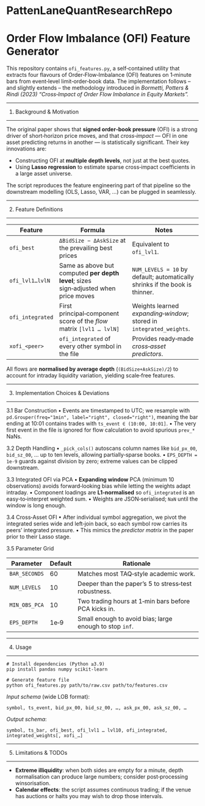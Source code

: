 # PattenLaneQuantResearchRepo
Order Flow Imbalance (OFI) Feature Generator
===========================================

This repository contains `ofi_features.py`, a self‑contained utility that extracts four flavours of Order‑Flow‑Imbalance (OFI) features on 1‑minute bars from event‑level limit‑order‑book data.  The implementation follows – and slightly extends – the methodology introduced in *Bormetti, Potters & Rindi (2023) “Cross‑Impact of Order Flow Imbalance in Equity Markets”.*

--------------------------------------------------------------------
1.  Background & Motivation
--------------------------------------------------------------------
The original paper shows that **signed order‑book pressure** (OFI) is a strong driver of short‑horizon price moves, and that *cross‑impact* — OFI in one asset predicting returns in another — is statistically significant.  Their key innovations are:

- Constructing OFI at **multiple depth levels**, not just at the best quotes.
- Using **Lasso regression** to estimate sparse cross‑impact coefficients in a large asset universe.

The script reproduces the feature engineering part of that pipeline so the downstream modelling (OLS, Lasso, VAR, …) can be plugged in seamlessly.

--------------------------------------------------------------------
2.  Feature Definitions
--------------------------------------------------------------------

| Feature            | Formula                                                                  | Notes                                                                                         |
|--------------------|---------------------------------------------------------------------------|-----------------------------------------------------------------------------------------------|
| `ofi_best`         | `ΔBidSize − ΔAskSize` at the prevailing best prices                       | Equivalent to `ofi_lvl1`.                                                                     |
| `ofi_lvl1…lvlN`    | Same as above but computed **per depth level**; sizes sign‑adjusted when price moves | `NUM_LEVELS = 10` by default; automatically shrinks if the book is thinner.                   |
| `ofi_integrated`   | First principal‑component score of the *flow* matrix `[lvl1 … lvlN]`      | Weights learned *expanding‑window*; stored in `integrated_weights`.                           |
| `xofi_<peer>`      | `ofi_integrated` of every other symbol in the file                        | Provides ready‑made *cross‑asset predictors*.                                                 |

All flows are **normalised by average depth** (`(BidSize+AskSize)/2`) to account for intraday liquidity variation, yielding scale‑free features.

--------------------------------------------------------------------
3.  Implementation Choices & Deviations
--------------------------------------------------------------------
3.1  Bar Construction
    • Events are timestamped to UTC; we resample with `pd.Grouper(freq="1min", label="right", closed="right")`, meaning the bar ending at 10:01 contains trades with `ts_event ∈ (10:00, 10:01]`.
    • The very first event in the file is ignored for flow calculation to avoid spurious `prev_*` NaNs.

3.2  Depth Handling
    • `_pick_cols()` autoscans column names like `bid_px_00`, `bid_sz_00`, … up to ten levels, allowing partially‑sparse books.
    • `EPS_DEPTH = 1e‑9` guards against division by zero; extreme values can be clipped downstream.

3.3  Integrated OFI via PCA
    • **Expanding window** PCA (minimum 10 observations) avoids forward‑looking bias while letting the weights adapt intraday.
    • Component loadings are **L1‑normalised** so `ofi_integrated` is an easy‑to‑interpret weighted sum.
    • Weights are JSON‑serialised; `NaN` until the window is long enough.

3.4  Cross‑Asset OFI
    • After individual symbol aggregation, we pivot the integrated series wide and left‑join back, so each symbol row carries its peers’ integrated pressure.
    • This mimics the *predictor matrix* in the paper prior to their Lasso stage.

3.5  Parameter Grid

| Parameter       | Default | Rationale                                                |
|-----------------|---------|----------------------------------------------------------|
| `BAR_SECONDS`   | 60      | Matches most TAQ‑style academic work.                    |
| `NUM_LEVELS`    | 10      | Deeper than the paper’s 5 to stress‑test robustness.     |
| `MIN_OBS_PCA`   | 10      | Two trading hours at 1‑min bars before PCA kicks in.     |
| `EPS_DEPTH`     | 1e‑9    | Small enough to avoid bias; large enough to stop `inf`.  |

--------------------------------------------------------------------
4.  Usage
--------------------------------------------------------------------
```
# Install dependencies (Python ≥3.9)
pip install pandas numpy scikit-learn

# Generate feature file
python ofi_features.py path/to/raw.csv path/to/features.csv
```

*Input schema* (wide LOB format):
```
symbol, ts_event, bid_px_00, bid_sz_00, …, ask_px_00, ask_sz_00, …
```

*Output schema*:
```
symbol, ts_bar, ofi_best, ofi_lvl1 … lvl10, ofi_integrated, integrated_weights[, xofi_…]
```

--------------------------------------------------------------------
5.  Limitations & TODOs
--------------------------------------------------------------------
- **Extreme illiquidity**: when both sides are empty for a minute, depth normalisation can produce large numbers; consider post‑processing winsorisation.
- **Calendar effects**: the script assumes continuous trading; if the venue has auctions or halts you may wish to drop those intervals.
